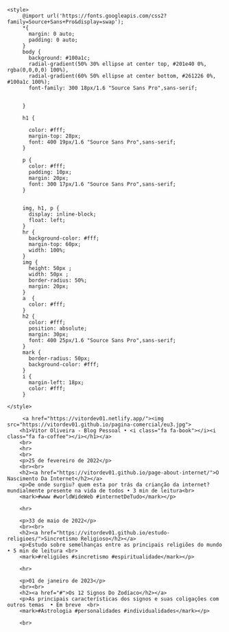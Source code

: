 <html>
<html lang="pt-br">
  <head>
    <meta http-equiv="Content-Type" content="text/html; charset=UTF-8">
    <meta name="viewport" content="width=device-width, initial-scale=1, maximum-scale=1.0">
    <meta name="robots" content="max-image-preview:large">
  	<link rel="icon" href="" sizes="32x32">
    <link rel = "stylesheet" href = "https://cdnjs.cloudflare.com/ajax/libs/font-awesome/4.7.0/css/font-awesome.min.css" >  
    <title></title>
    
    <style> 
         @import url('https://fonts.googleapis.com/css2?family=Source+Sans+Pro&display=swap');
         *{
           margin: 0 auto;
           padding: 0 auto;
         }
         body {
           background: #100a1c;
           radial-gradient(50% 30% ellipse at center top, #201e40 0%, rgba(0,0,0,0) 100%),
           radial-gradient(60% 50% ellipse at center bottom, #261226 0%, #100a1c 100%);
           font-family: 300 18px/1.6 "Source Sans Pro",sans-serif;
          
           
         }
    
         h1 {
           
           color: #fff;
           margin-top: 28px;
           font: 400 19px/1.6 "Source Sans Pro",sans-serif;
         }
   
         p {
           color: #fff;
           padding: 10px;
           margin: 20px;
           font: 300 17px/1.6 "Source Sans Pro",sans-serif;
         }
        
   
         img, h1, p {
           display: inline-block;
           float: left;
         }
         hr {
           background-color: #fff;
           margin-top: 60px;
           width: 100%;
         }
         img {
           height: 50px ;
           width: 50px ;
           border-radius: 50%;
           margin: 20px;
         }
         a  {
           color: #fff;
         }
         h2 {
           color: #fff;
           position: absolute;
           margin: 30px;
           font: 400 25px/1.6 "Source Sans Pro",sans-serif;
         }
         mark {
           border-radius: 50px;
           background-color: #fff;
         }
         i {
           margin-left: 18px;
           color: #fff;
         }
        
    </style>
  
  </head>
 
  <body> 
        
         <a href="https://vitordev01.netlify.app/"><img src="https://vitordev01.github.io/pagina-comercial/eu3.jpg">
        <h1>Vitor Oliveira - Blog Pessoal • <i class="fa fa-book"></i><i class="fa fa-coffee"></i></h1></a>
        <br>
        <hr>
        <br>
        <p>25 de fevereiro de 2022</p>
        <br><br>
        <h2><a href="https://vitordev01.github.io/page-about-internet/">O Nascimento Da Internet</h2></a>
        <p>De onde surgiu? quem esta por trás da crianção da internet? mundialmente presente na vida de todos • 3 min de leitura<br>
        <mark>#www #worldWideWeb #internetDeTudo</mark></p>
        
        <hr>
       
        <p>33 de maio de 2022</p>
        <br><br>
        <h2><a href="https://vitordev01.github.io/estudo-religioes/">Sincretismo Religioso</h2></a>
        <p>Estudo sobre semelhanças entre as principais religiões do mundo • 5 min de leitura <br>
        <mark>#religiões #sincretismo #espiritualidade</mark></p>
        
        <hr>
        
        <p>01 de janeiro de 2023</p>
        <br><br>
        <h2><a href="#">Os 12 Signos Do Zodíaco</h2></a>
        <p>As principais características dos signos e suas coligações com outros temas  • Em breve  <br>
        <mark>#Astrologia #personalidades #individualidades</mark></p>
        
        <br>
  </body>
</html>

